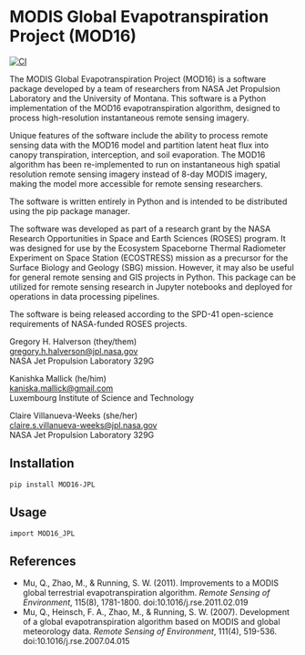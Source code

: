 # MODIS Global Evapotranspiration Project (MOD16)

[![CI](https://github.com/JPL-Evapotranspiration-Algorithms/MOD16-JPL/actions/workflows/ci.yml/badge.svg)](https://github.com/JPL-Evapotranspiration-Algorithms/MOD16-JPL/actions/workflows/ci.yml)

The MODIS Global Evapotranspiration Project (MOD16) is a software package developed by a team of researchers from NASA Jet Propulsion Laboratory and the University of Montana. This software is a Python implementation of the MOD16 evapotranspiration algorithm, designed to process high-resolution instantaneous remote sensing imagery.

Unique features of the software include the ability to process remote sensing data with the MOD16 model and partition latent heat flux into canopy transpiration, interception, and soil evaporation. The MOD16 algorithm has been re-implemented to run on instantaneous high spatial resolution remote sensing imagery instead of 8-day MODIS imagery, making the model more accessible for remote sensing researchers.

The software is written entirely in Python and is intended to be distributed using the pip package manager.

The software was developed as part of a research grant by the NASA Research Opportunities in Space and Earth Sciences (ROSES) program. It was designed for use by the Ecosystem Spaceborne Thermal Radiometer Experiment on Space Station (ECOSTRESS) mission as a precursor for the Surface Biology and Geology (SBG) mission. However, it may also be useful for general remote sensing and GIS projects in Python. This package can be utilized for remote sensing research in Jupyter notebooks and deployed for operations in data processing pipelines. 

The software is being released according to the SPD-41 open-science requirements of NASA-funded ROSES projects.

Gregory H. Halverson (they/them)<br>
[gregory.h.halverson@jpl.nasa.gov](mailto:gregory.h.halverson@jpl.nasa.gov)<br>
NASA Jet Propulsion Laboratory 329G

Kanishka Mallick (he/him)<br>
[kaniska.mallick@gmail.com](mailto:kaniska.mallick@gmail.com)<br>
Luxembourg Institute of Science and Technology

Claire Villanueva-Weeks (she/her)<br>
[claire.s.villanueva-weeks@jpl.nasa.gov](mailto:claire.s.villanueva-weeks@jpl.nasa.gov)<br>
NASA Jet Propulsion Laboratory 329G

## Installation

```
pip install MOD16-JPL
```

## Usage

```
import MOD16_JPL
```

## References

- Mu, Q., Zhao, M., & Running, S. W. (2011). Improvements to a MODIS global terrestrial evapotranspiration algorithm. *Remote Sensing of Environment*, 115(8), 1781-1800. doi:10.1016/j.rse.2011.02.019
- Mu, Q., Heinsch, F. A., Zhao, M., & Running, S. W. (2007). Development of a global evapotranspiration algorithm based on MODIS and global meteorology data. *Remote Sensing of Environment*, 111(4), 519-536. doi:10.1016/j.rse.2007.04.015
